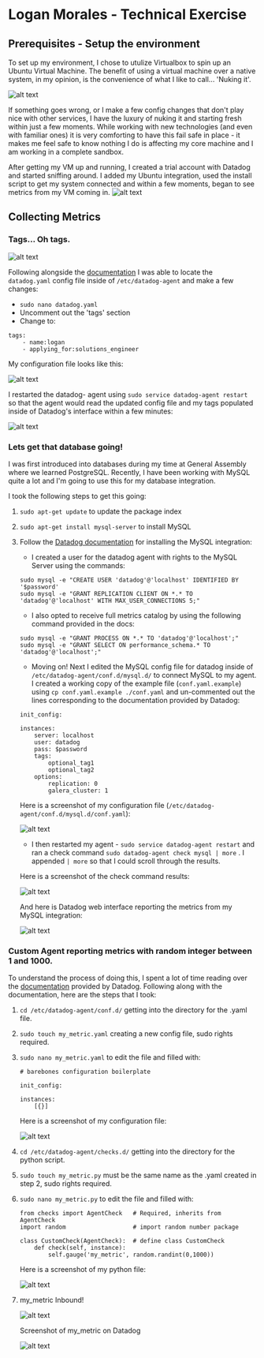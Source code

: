 # Logan Morales - Technical Exercise

## Prerequisites - Setup the environment

To set up my environment, I chose to utulize Virtualbox to spin up an Ubuntu Virtual Machine. The benefit of using a virtual machine over a native system, in my opinion, is the convenience of what I like to call... 'Nuking it'. 

![alt text](https://media.giphy.com/media/YA6dmVW0gfIw8/giphy.gif "Logo Title Text 1")

If something goes wrong, or I make a few config changes that don't play nice with other services, I have the luxury of nuking it and starting fresh within just a few moments. While working with new technologies (and even with familiar ones) it is very comforting to have this fail safe in place - it makes me feel safe to know nothing I do is affecting my core machine and I am working in a complete sandbox. 

After getting my VM up and running, I created a trial account with Datadog and started sniffing around. I added my Ubuntu integration, used the install script to get my system connected and within a few moments, began to see metrics from my VM coming in.
![alt text](https://i.imgur.com/FEdqXWr.png "Logo Title Text 1")

## Collecting Metrics

### Tags... Oh tags.
![alt text](https://media.giphy.com/media/3o6Ei0fWOw1iQ79d0A/giphy.gif)

Following alongside the [documentation](https://docs.datadoghq.com/getting_started/tagging/assigning_tags/) I was able to locate the `datadog.yaml` config file inside of `/etc/datadog-agent` and make a few changes:

- `sudo nano datadog.yaml`
- Uncomment out the 'tags' section
- Change to:
```
tags:
	- name:logan
	- applying_for:solutions_engineer
```

My configuration file looks like this:

![alt text](https://i.imgur.com/2im4SJj.png "Logo Title Text 1")

I restarted the datadog- agent using 
`sudo service datadog-agent restart` 
so that the agent would read the updated config file and my tags populated inside of Datadog's interface within a few minutes:

![alt text](https://i.imgur.com/XqA2WIu.png)

### Lets get that database going!

I was first introduced into databases during my time at General Assembly where we learned PostgreSQL. Recently, I have been working with MySQL quite a lot and I'm going to use this for my database integration. 

I took the following steps to get this going:
	
1. `sudo apt-get update` to update the package index
2. `sudo apt-get install mysql-server` to install MySQL
3. Follow the [Datadog documentation](https://docs.datadoghq.com/getting_started/tagging/assigning_tags/) for installing the MySQL integration:
	- I created a user for the datadog agent with rights to the MySQL Server using the commands:

	```
	sudo mysql -e "CREATE USER 'datadog'@'localhost' IDENTIFIED BY '$password'
	sudo mysql -e "GRANT REPLICATION CLIENT ON *.* TO 'datadog'@'localhost' WITH MAX_USER_CONNECTIONS 5;"
	```

	- I also opted to receive full metrics catalog by using the following command provided in the docs:

	```
	sudo mysql -e "GRANT PROCESS ON *.* TO 'datadog'@'localhost';"
	sudo mysql -e "GRANT SELECT ON performance_schema.* TO 'datadog'@'localhost';"
	```

	- Moving on! Next I edited the MySQL config file for datadog inside of `/etc/datadog-agent/conf.d/mysql.d/` to connect MySQL to my agent. I created a working copy of the example file 
	(`conf.yaml.example`) using `cp conf.yaml.example ./conf.yaml` and un-commented out the lines corresponding to the documentation provided by Datadog:

	```
	init_config:

	instances:
	  	server: localhost
    	user: datadog
    	pass: $password 
    	tags:
        	optional_tag1
        	optional_tag2
    	options:
        	replication: 0
        	galera_cluster: 1
	```

   Here is a screenshot of my configuration file (`/etc/datadog-agent/conf.d/mysql.d/conf.yaml`):
	
   ![alt text](https://i.imgur.com/ViXlih0.png)

   - I then restarted my agent - `sudo service datadog-agent restart` and ran a check command `sudo datadog-agent check mysql | more` . I appended `| more` so that I could scroll through the results. 

   Here is a screenshot of the check command results:

   ![alt text](https://i.imgur.com/gLBcC2A.png)

   And here is Datadog web interface reporting the metrics from my MySQL integration:

   ![alt text](https://i.imgur.com/AsY1xUt.png)

### Custom Agent reporting metrics with random integer between 1 and 1000.

To understand the process of doing this, I spent a lot of time reading over the [documentation](https://docs.datadoghq.com/developers/agent_checks/) provided by Datadog. Following along with the documentation, here are the steps that I took:

1. `cd /etc/datadog-agent/conf.d/` getting into the directory for the .yaml file.
2. `sudo touch my_metric.yaml` creating a new config file, sudo rights required.
3. `sudo nano my_metric.yaml` to edit the file and filled with:

	```
	# barebones configuration boilerplate
	
	init_config: 	

	instances:
    	[{}]
	```

   Here is a screenshot of my configuration file:

   ![alt text](https://i.imgur.com/FIiMzNX.png)

4. `cd /etc/datadog-agent/checks.d/` getting into the directory for the python script.
5. `sudo touch my_metric.py` must be the same name as the .yaml created in step 2, sudo rights required.
6. `sudo nano my_metric.py` to edit the file and filled with:
	
	```
	from checks import AgentCheck	# Required, inherits from AgentCheck
	import random					# import random number package

	class CustomCheck(AgentCheck):  # define class CustomCheck
		def check(self, instance):
			self.gauge('my_metric', random.randint(0,1000))
	```

   Here is a screenshot of my python file:

   ![alt text](https://i.imgur.com/MDVntv8.png)

7. my_metric Inbound!

   ![alt text](https://media.giphy.com/media/tG6ZDOfW5Xeo/giphy.gif)

   Screenshot of my_metric on Datadog

   ![alt text](https://i.imgur.com/DvsDEob.png)


